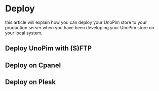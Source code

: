 # Deploy

this article will explain how you can deploy your UnoPim store to your production server when you have been developing your UnoPim store on your local system.

## Deploy UnoPim with (S)FTP

## Deploy on Cpanel

## Deploy on Plesk
